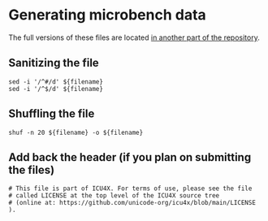 # Generating microbench data

The full versions of these files are located
[in another part of the repository](https://github.com/unicode-org/icu/tree/main/icu4j/perf-tests/data).

## Sanitizing the file

```shell
sed -i '/^#/d' ${filename}
sed -i '/^$/d' ${filename}
```

## Shuffling the file

```shell
shuf -n 20 ${filename} -o ${filename}
```

## Add back the header (if you plan on submitting the files)

```
# This file is part of ICU4X. For terms of use, please see the file
# called LICENSE at the top level of the ICU4X source tree
# (online at: https://github.com/unicode-org/icu4x/blob/main/LICENSE ).
```
